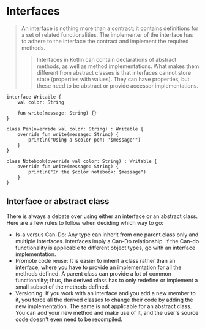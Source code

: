 
# Interfaces

> An interface is nothing more than a contract; it contains definitions for a set of related functionalities. The implementer of the interface has to adhere to the interface the contract and implement the required methods.
>> Interfaces in Kotlin can contain declarations of abstract methods, as well as method implementations. What makes them different from abstract classes is that interfaces cannot store state (properties with values). They can have properties, but these need to be abstract or provide accessor implementations.

```
interface Writable {
    val color: String

    fun write(message: String) {}
}

class Pen(override val color: String) : Writable {
    override fun write(message: String) {
        println("Using a $color pen: '$message'")
    }
}

class Notebook(override val color: String) : Writable {
    override fun write(message: String) {
        println("In the $color notebook: $message")
    }
}
```

## Interface or abstract class

There is always a debate over using either an interface or an abstract class. Here are a few rules to follow when deciding which way to go:

* Is-a versus Can-Do: Any type can inherit from one parent class only and multiple interfaces.  Interfaces imply a Can-Do relationship. If the Can-do functionality is
applicable to different object types, go with an interface implementation. 
* Promote code reuse:  It is easier to inherit a class rather than an interface, where you have to provide an implementation for all the methods defined. A parent class can provide a lot of common functionality; thus, the derived class has to only redefine or implement a small subset of the methods defined.
* Versioning: If you work with an interface and you add a new member to it, you force all the
derived classes to change their code by adding the new implementation. The same is not applicable for an abstract class. You can add
your new method and make use of it, and the user's source code doesn't even need to be
recompiled.